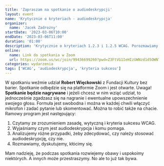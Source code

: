 ```yaml
---
title: 'Zapraszam na spotkanie o audiodeskrypcji'
layout: event
name: 'Krytycznie o kryteriach - audiodeskrypcja'
organizer:
  name: 'Jacek Zadrożny'
startDate: '2023-03-06T10:00'
endDate: '2023-03-06T11:00'
duration: '01:00'
description: 'Krytycznie o kryteriach 1.2.3 i 1.2.5 WCAG. Porozmawiamy o tym, jak rozumieć i stosować zasady dostępności dotyczące audiodeskrypcji. Kiedy jest potrzebna, a kiedy można odpuścić.'
online:
  name: Link do spotkania w Zoom
  url: https://zoom.us/wc/join/99436699260?pwd=Z3FtVG1IeHIzUWNzd1d5OWNTZ0Uydz09
categories: wydarzenia
tags: ['WCAG', 'audiodeskrypcja', 'kryteria sukcesu']
---
```


W spotkaniu weźmie udział **Robert Więckowski** z Fundacji Kultury bez barier. Spotkanie odbędzie się na platformie Zoom i jest otwarte. Uwaga! **Spotkanie będzie nagrywane** i jeżeli chcesz w nim wziąć udział, to jednocześnie zgadzasz się na nagranie i ewentualne upowszechnienie swojego głosu. Formuła jest swobodna i można w każdej chwili włączyć mikrofon i zadać pytanie lub skomentować. Można to robić także na chacie. Ramowy program jest następujący:

1. Czytamy ze zrozumieniem zasadę, wytyczną i kryteria sukcesu WCAG.
2. Wyjaśniamy czym jest audiodeskrypcja i komu pomaga.
3. Analizujemy różne przypadki, żeby zdecydować, czy należy stosować audiodeskrypcję, czy nie.
4. Rozmawiamy, dyskutujemy, kłócimy się.

Mam nadzieję, że podczas spotkania rozwiejemy obawy i uspokoimy niektórych. A innych może przestraszymy. No ale to już tak bywa.